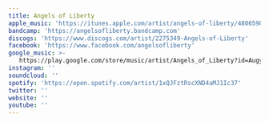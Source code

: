 ```yaml
---
title: Angels of Liberty
apple_music: 'https://itunes.apple.com/artist/angels-of-liberty/480659043'
bandcamp: 'https://angelsofliberty.bandcamp.com'
discogs: 'https://www.discogs.com/artist/2275349-Angels-of-Liberty'
facebook: 'https://www.facebook.com/angelsofliberty'
google_music: >-
   https://play.google.com/store/music/artist/Angels_of_Liberty?id=Augyj5dddcxt5rg7u43cjuy2w3i
instagram: ''
soundcloud: ''
spotify: 'https://open.spotify.com/artist/1xQJFztRscXND4aMJ1Ic37'
twitter: ''
website: ''
youtube: ''
---
```

